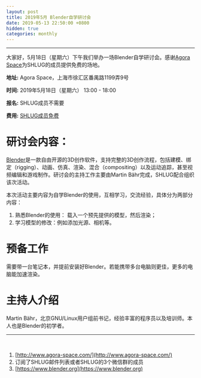```yaml
---
layout: post
title: 2019年5月 Blender自学研讨会
date: 2019-05-13 22:50:00 +0800
hidden: true
categories: monthly
---
```

-------------------------------
大家好，5月18日（星期六）下午我们举办一场Blender自学研讨会。感谢[Agora Space](#a1)为SHLUG的成员提供免费的场地。

**地址:** Agora Space，上海市徐汇区番禺路1199弄9号

**时间:** 2019年5月18日（星期六） 13:00 - 18:00

**报名:** SHLUG成员不需要

**费用:** [SHLUG成员免费](#a2)

# 研讨会内容：

[Blender](#a3)是一款自由开源的3D创作软件，支持完整的3D创作流程，包括建模、绑定（rigging）、动画、仿真、渲染、混合（compositing）以及运动追踪，甚至视频编辑和游戏制作。研讨会的主持工作主要由Martin Bähr完成，SHLUG配合组织该次活动。

本次活动主要内容为自学Blender的使用，互相学习，交流经验，具体分为两部分内容：

1. 熟悉Blender的使用： 载入一个预先提供的模型，然后渲染；
2. 学习模型的修改：例如添加光源、相机等。

# 预备工作

需要带一台笔记本，并提前安装好Blender。若能携带多台电脑则更佳，更多的电脑能加速渲染。

# 主持人介绍

Martin Bähr，北京GNU/Linux用户组前书记，经验丰富的程序员以及培训师。本人也是Blender的初学者。

-----
<br />

1. <a name="a1"></a> [http://www.agora-space.com/](http://www.agora-space.com/)
2. <a name="a2"></a> 订阅了SHLUG邮件列表或者SHLUG的3个微信群的成员
3. <a name="a3"></a> [https://www.blender.org](https://www.blender.org)
